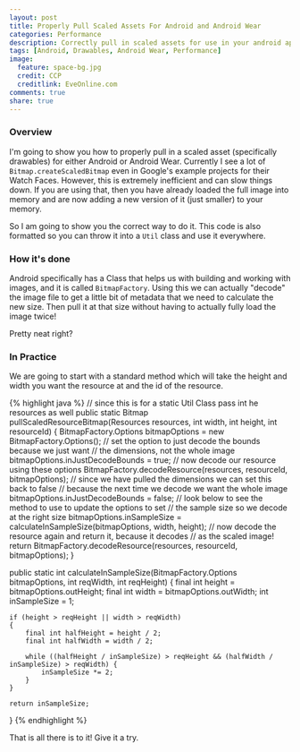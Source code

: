 ```yaml
---
layout: post
title: Properly Pull Scaled Assets For Android and Android Wear
categories: Performance
description: Correctly pull in scaled assets for use in your android application or on your Android Wear watch faces, because using Bitmap.createScaledBitmap is WRONG!
tags: [Android, Drawables, Android Wear, Performance]
image:
  feature: space-bg.jpg
  credit: CCP
  creditlink: EveOnline.com
comments: true
share: true
---
```


### Overview

I'm going to show you how to properly pull in a scaled asset (specifically drawables) for either Android or Android Wear. Currently I see a lot of `Bitmap.createScaledBitmap` even in Google's example projects for their Watch Faces. However, this is extremely inefficient and can slow things down. If you are using that, then you have already loaded the full image into memory and are now adding a new version of it (just smaller) to your memory.

So I am going to show you the correct way to do it. This code is also formatted so you can throw it into a `Util` class and use it everywhere.

### How it's done

Android specifically has a Class that helps us with building and working with images, and it is called `BitmapFactory`. Using this we can actually "decode" the image file to get a little bit of metadata that we need to calculate the new size. Then pull it at that size without having to actually fully load the image twice!

Pretty neat right?

### In Practice

We are going to start with a standard method which will take the height and width you want the resource at and the id of the resource.

{% highlight java %}
// since this is for a static Util Class pass int he resources as well
public static Bitmap pullScaledResourceBitmap(Resources resources, int width, int height, int resourceId) {
    BitmapFactory.Options bitmapOptions = new BitmapFactory.Options();
    // set the option to just decode the bounds because we just want
    // the dimensions, not the whole image
    bitmapOptions.inJustDecodeBounds = true;
    // now decode our resource using these options
    BitmapFactory.decodeResource(resources, resourceId, bitmapOptions);
    // since we have pulled the dimensions we can set this back to false
    // because the next time we decode we want the whole image
    bitmapOptions.inJustDecodeBounds = false;
    // look below to see the method to use to update the options to set
    // the sample size so we decode at the right size
    bitmapOptions.inSampleSize = calculateInSampleSize(bitmapOptions, width, height);
    // now decode the resource again and return it, because it decodes
    // as the scaled image!
    return BitmapFactory.decodeResource(resources, resourceId, bitmapOptions);
}

public static int calculateInSampleSize(BitmapFactory.Options bitmapOptions, int reqWidth, int reqHeight) {
    final int height = bitmapOptions.outHeight;
    final int width = bitmapOptions.outWidth;
    int inSampleSize = 1;

    if (height > reqHeight || width > reqWidth)
    {
        final int halfHeight = height / 2;
        final int halfWidth = width / 2;

        while ((halfHeight / inSampleSize) > reqHeight && (halfWidth / inSampleSize) > reqWidth) {
            inSampleSize *= 2;
        }
    }

    return inSampleSize;
}
{% endhighlight %}

That is all there is to it! Give it a try.
